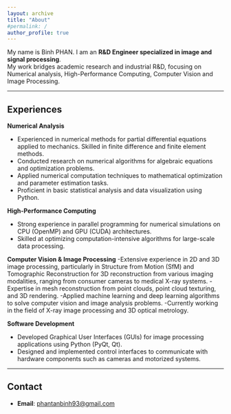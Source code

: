 ```yaml
---
layout: archive
title: "About"
#permalink: /
author_profile: true
---
```


My name is Binh PHAN. I am an **R&D Engineer specialized in image and signal processing**.  
My work bridges academic research and industrial R&D, focusing on Numerical analysis, High-Performance Computing, Computer Vision and Image Processing.

---

## Experiences
**Numerical Analysis**
- Experienced in numerical methods for partial differential equations applied to mechanics. Skilled in finite difference and finite element methods.
- Conducted research on numerical algorithms for algebraic equations and optimization problems.
- Applied numerical computation techniques to mathematical optimization and parameter estimation tasks.
- Proficient in basic statistical analysis and data visualization using Python.

**High-Performance Computing**
- Strong experience in parallel programming for numerical simulations on CPU (OpenMP) and GPU (CUDA) architectures.
- Skilled at optimizing computation-intensive algorithms for large-scale data processing.

**Computer Vision & Image Processing**
-Extensive experience in 2D and 3D image processing, particularly in Structure from Motion (SfM) and Tomographic Reconstruction for 3D reconstruction from various imaging modalities, ranging from consumer cameras to medical X-ray systems.
-Expertise in mesh reconstruction from point clouds, point cloud texturing, and 3D rendering.
-Applied machine learning and deep learning algorithms to solve computer vision and image analysis problems.
-Currently working in the field of X-ray image processing and 3D optical metrology.

**Software Development**
- Developed Graphical User Interfaces (GUIs) for image processing applications using Python (PyQt, Qt).
- Designed and implemented control interfaces to communicate with hardware components such as cameras and motorized systems.

---

 ## Contact 
 - **Email**: phantanbinh93@gmail.com
 
